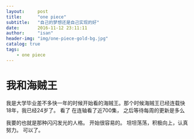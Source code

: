 ```yaml
---
layout:     post
title:      "one piece"
subtitle:   "自己的梦想还是自己实现的好"
date:       2016-11-12 23:11:11
author:     "isan"
header-img: "img/one-piece-gold-bg.jpg"
catalog: true
tags:
    - one piece
---
```


# 我和海贼王
我是大学毕业差不多快一年的时候开始看的海贼王。那个时候海贼王已经连载快18年，我已经24岁了。
看了
在连轴看了近700集，
之后等待每周的更新是多么


我要的也就是那种闪闪发光的人格。
开始很容易的。
坦坦荡荡，积极向上，认真努力。
可以了。
